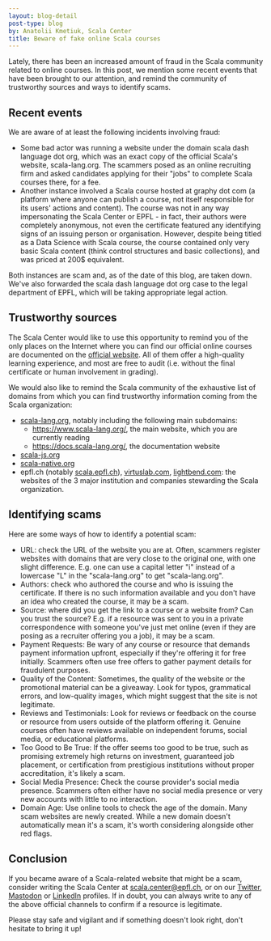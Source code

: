 ```yaml
---
layout: blog-detail
post-type: blog
by: Anatolii Kmetiuk, Scala Center
title: Beware of fake online Scala courses
---
```

Lately, there has been an increased amount of fraud in the Scala community related to online courses. In this post, we mention some recent events that have been brought to our attention, and remind the community of trustworthy sources and ways to identify scams.

## Recent events
We are aware of at least the following incidents involving fraud:

- Some bad actor was running a website under the domain scala dash language dot org, which was an exact copy of the official Scala's website, scala-lang.org. The scammers posed as an online recruiting firm and asked candidates applying for their "jobs" to complete Scala courses there, for a fee.
- Another instance involved a Scala course hosted at graphy dot com (a platform where anyone can publish a course, not itself responsible for its users' actions and content). The course was not in any way impersonating the Scala Center or EPFL - in fact, their authors were completely anonymous, not even the certificate featured any identifying signs of an issuing person or organisation. However, despite being titled as a Data Science with Scala course, the course contained only very basic Scala content (think control structures and basic collections), and was priced at 200$ equivalent.

Both instances are scam and, as of the date of this blog, are taken down. We've also forwarded the scala dash language dot org case to the legal department of EPFL, which will be taking appropriate legal action.

## Trustworthy sources
The Scala Center would like to use this opportunity to remind you of the only places on the Internet where you can find our official online courses are documented on the [official website](https://docs.scala-lang.org/online-courses.html#programming-reactive-systems). All of them offer a high-quality learning experience, and most are free to audit (i.e. without the final certificate or human involvement in grading).

We would also like to remind the Scala community of the exhaustive list of domains from which you can find trustworthy information coming from the Scala organization:
- [scala-lang.org](https://www.scala-lang.org/), notably including the following main subdomains:
    - https://www.scala-lang.org/, the main website, which you are currently reading
    - https://docs.scala-lang.org/, the documentation website
- [scala-js.org](https://www.scala-js.org)
- [scala-native.org](https://scala-native.org/en/stable/)
- epfl.ch (notably [scala.epfl.ch](https://scala.epfl.ch/)), [virtuslab.com](https://virtuslab.com/), [lightbend.com](https://www.lightbend.com/): the websites of the 3 major institution and companies stewarding the Scala organization.

## Identifying scams
Here are some ways of how to identify a potential scam:

- URL: check the URL of the website you are at. Often, scammers register websites with domains that are very close to the original one, with one slight difference. E.g. one can use a capital letter "i" instead of a lowercase "L" in the "scala-lang.org" to get "scala-Iang.org".
- Authors: check who authored the course and who is issuing the certificate. If there is no such information available and you don't have an idea who created the course, it may be a scam.
- Source: where did you get the link to a course or a website from? Can you trust the source? E.g. if a resource was sent to you in a private correspondence with someone you've just met online (even if they are posing as a recruiter offering you a job), it may be a scam.
- Payment Requests: Be wary of any course or resource that demands payment information upfront, especially if they're offering it for free initially. Scammers often use free offers to gather payment details for fraudulent purposes.
- Quality of the Content: Sometimes, the quality of the website or the promotional material can be a giveaway. Look for typos, grammatical errors, and low-quality images, which might suggest that the site is not legitimate.
- Reviews and Testimonials: Look for reviews or feedback on the course or resource from users outside of the platform offering it. Genuine courses often have reviews available on independent forums, social media, or educational platforms.
- Too Good to Be True: If the offer seems too good to be true, such as promising extremely high returns on investment, guaranteed job placement, or certification from prestigious institutions without proper accreditation, it's likely a scam.
- Social Media Presence: Check the course provider's social media presence. Scammers often either have no social media presence or very new accounts with little to no interaction.
- Domain Age: Use online tools to check the age of the domain. Many scam websites are newly created. While a new domain doesn't automatically mean it's a scam, it's worth considering alongside other red flags.

## Conclusion
If you became aware of a Scala-related website that might be a scam, consider writing the Scala Center at scala.center@epfl.ch, or on our [Twitter](https://twitter.com/scala_lang), [Mastodon](https://fosstodon.org/@scala_lang) or [LinkedIn](https://www.linkedin.com/company/28358960/) profiles. If in doubt, you can always write to any of the above official channels to confirm if a resource is legitimate.

Please stay safe and vigilant and if something doesn't look right, don't hesitate to bring it up!
